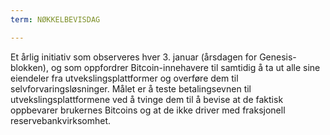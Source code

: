 ```yaml
---
term: NØKKELBEVISDAG

---
```

Et årlig initiativ som observeres hver 3. januar (årsdagen for Genesis-blokken), og som oppfordrer Bitcoin-innehavere til samtidig å ta ut alle sine eiendeler fra utvekslingsplattformer og overføre dem til selvforvaringsløsninger. Målet er å teste betalingsevnen til utvekslingsplattformene ved å tvinge dem til å bevise at de faktisk oppbevarer brukernes Bitcoins og at de ikke driver med fraksjonell reservebankvirksomhet.
